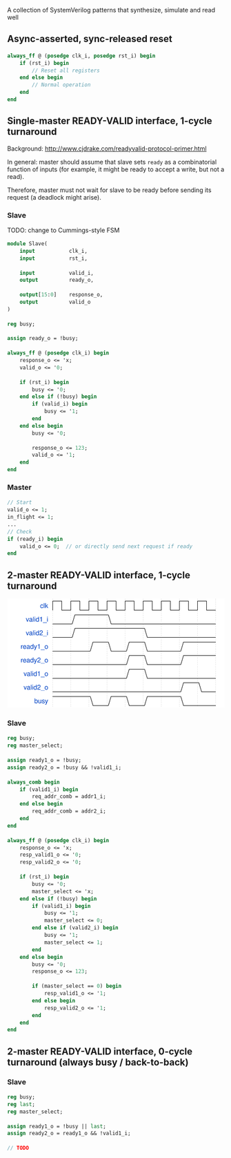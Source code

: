 A collection of SystemVerilog patterns that synthesize, simulate and read well


## Async-asserted, sync-released reset

```sv
always_ff @ (posedge clk_i, posedge rst_i) begin
    if (rst_i) begin
        // Reset all registers
    end else begin
        // Normal operation
    end
end
```


## Single-master READY-VALID interface, 1-cycle turnaround

Background: http://www.cjdrake.com/readyvalid-protocol-primer.html

In general: master should assume that slave sets `ready` as a combinatorial function of inputs
            (for example, it might be ready to accept a write, but not a read).

Therefore, master must not wait for slave to be ready before sending its request (a deadlock might arise).

### Slave

TODO: change to Cummings-style FSM

```sv
module Slave(
    input           clk_i,
    input           rst_i,

    input           valid_i,
    output          ready_o,

    output[15:0]    response_o,
    output          valid_o
)

reg busy;

assign ready_o = !busy;

always_ff @ (posedge clk_i) begin
    response_o <= 'x;
    valid_o <= '0;

    if (rst_i) begin
        busy <= '0;
    end else if (!busy) begin
        if (valid_i) begin
            busy <= '1;
        end
    end else begin
        busy <= '0;

        response_o <= 123;
        valid_o <= '1;
    end
end
```

### Master

```sv
// Start
valid_o <= 1;
in_flight <= 1;
...
// Check
if (ready_i) begin
    valid_o <= 0;  // or directly send next request if ready
end
```


## 2-master READY-VALID interface, 1-cycle turnaround

![image](ready-valid-2-master-1cyc.svg)

### Slave

```sv
reg busy;
reg master_select;

assign ready1_o = !busy;
assign ready2_o = !busy && !valid1_i;

always_comb begin
    if (valid1_i) begin
        req_addr_comb = addr1_i;
    end else begin
        req_addr_comb = addr2_i;
    end
end

always_ff @ (posedge clk_i) begin
    response_o <= 'x;
    resp_valid1_o <= '0;
    resp_valid2_o <= '0;

    if (rst_i) begin
        busy <= '0;
        master_select <= 'x;
    end else if (!busy) begin
        if (valid1_i) begin
            busy <= '1;
            master_select <= 0;
        end else if (valid2_i) begin
            busy <= '1;
            master_select <= 1;
        end
    end else begin
        busy <= '0;
        response_o <= 123;

        if (master_select == 0) begin
            resp_valid1_o <= '1;
        end else begin
            resp_valid2_o <= '1;
        end
    end
end
```


## 2-master READY-VALID interface, 0-cycle turnaround (always busy / back-to-back)

### Slave

```sv
reg busy;
reg last;
reg master_select;

assign ready1_o = !busy || last;
assign ready2_o = ready1_o && !valid1_i;

// TODO
```
